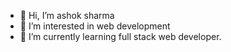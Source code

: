 - 👋 Hi, I’m ashok sharma
- 👀 I’m interested in web development
- 🌱 I’m currently learning  full stack web developer.



